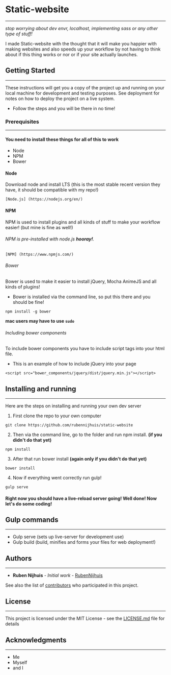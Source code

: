 # Static-website
---
*stop worrying about dev envr, localhost, implementing sass or any other type of stuff!*

I made Static-website with the thought that it will make you happier with making websites and also speeds up your workflow by not having to think about if this thing works or nor or if your site actually launches.


## Getting Started
---

These instructions will get you a copy of the project up and running on your local machine for development and testing purposes. See deployment for notes on how to deploy the project on a live system.

* Follow the steps and you will be there in no time!


### Prerequisites
---

#### You need to install these things for all of this to work
* Node
* NPM
* Bower


#### Node
Download node and install LTS (this is the most stable recent version they have, it should be compatible with my repo!)
```
[Node.js] (https://nodejs.org/en/)
```


#### NPM
NPM is used to install plugins and all kinds of stuff to make your workflow easier! (but mine is fine as well!)
###### NPM is pre-installed with node.js **hooray!**.
```
[NPM] (https://www.npmjs.com/)
```


###### Bower
Bower is used to make it easier to install jQuery, Mocha AnimeJS and all kinds of plugins!
* Bower is installed via the command line, so put this there and you should be fine!
```
npm install -g bower
```
**mac users may have to use ```sudo```**

###### Including bower components
To include bower components you have to include script tags into your html file.
* This is an example of how to include jQuery into your page
```
<script src="bower_components/jquery/dist/jquery.min.js"></script>
```

## Installing and running 
---

Here are the steps on installing and running your own dev server

1. First clone the repo to your own computer

```
git clone https://github.com/rubennijhuis/static-website
```

2. Then via the command line, go to the folder and run npm install. **(if you didn't do that yet)**
```
npm install
```

3. After that run bower install **(again only if you didn't do that yet)**
```
bower install
```

4. Now if everything went correctly run gulp!
```
gulp serve
```

#### **Right now you should have a live-reload server going! Well done! Now let's do some coding!**


## Gulp commands
---
* Gulp serve (sets up live-server for development use)
* Gulp build (build, minifies and forms your files for web deployment!)


## Authors
---
* **Ruben Nijhuis** - *Initial work* - [RubenNijhuis](https://github.com/RubenNijhuis)

See also the list of [contributors](https://github.com/RubenNijhuis/extra/contributors) who participated in this project.


## License
---
This project is licensed under the MIT License - see the [LICENSE.md](LICENSE.md) file for details


## Acknowledgments
---
* Me
* Myself
* and I
